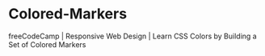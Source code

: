 # Colored-Markers
freeCodeCamp | Responsive Web Design | Learn CSS Colors by Building a Set of Colored Markers
